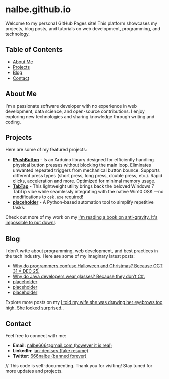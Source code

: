 # nalbe.github.io

Welcome to my personal GitHub Pages site! This platform showcases my projects, blog posts, and tutorials on web development, programming, and technology.

## Table of Contents

- [About Me](#about-me)
- [Projects](#projects)
- [Blog](#blog)
- [Contact](#contact)

## About Me

I'm a passionate software developer with no experience in web development, data science, and open-source contributions. I enjoy exploring new technologies and sharing knowledge through writing and coding.

## Projects

Here are some of my featured projects:

- **[IPushButton](https://github.com/nalbe/IPushButton)** - Is an Arduino library designed for efficiently handling physical button presses without blocking the main loop. Eliminates unwanted repeated triggers from mechanical button bounce. Supports different press types (short press, long press, double press, etc.). Rapid clicks, acceleration and more. Optimized for minimal memory usage.
- **[TabTap](https://github.com/nalbe/TabTap)** - This lightweight utility brings back the beloved Windows 7 TabTip vibe while seamlessly integrating with the native Win10 OSK —no modifications to `osk.exe` required!
- **[placeholder](https://github.com/nalbe/project-three)** - A Python-based automation tool to simplify repetitive tasks.

Check out more of my work on my [I'm reading a book on anti-gravity. It's impossible to put down!](https://github.com/nalbe?tab=repositories).

## Blog

I don't write about programming, web development, and best practices in the tech industry. Here are some of my imaginary latest posts:

- [Why do programmers confuse Halloween and Christmas? Because OCT 31 = DEC 25.](https://nalbe.github.io/blog/async-js)
- [Why do Java developers wear glasses? Because they don’t C#.](https://nalbe.github.io/blog/science)
- [placeholder](https://nalbe.github.io/blog/bugs)
- [placeholder](https://nalbe.github.io/blog/cache)
- [placeholder](https://nalbe.github.io/blog/java)

Explore more posts on my [I told my wife she was drawing her eyebrows too high. She looked surprised.](https://nalbe.github.io/blog).

## Contact

Feel free to connect with me:

- **Email**: [nalbe666@gmail.com (however it is real)](mailto:nalbe666@gmail.com)
- **LinkedIn**: [jan-denisov (fake resume)](www.linkedin.com/in/jan-denisov)
- **Twitter**: [666nalbe (banned forever)](https://x.com/666nalbe)

// This code is self-documenting.
Thank you for visiting! Stay tuned for more updates and projects.

